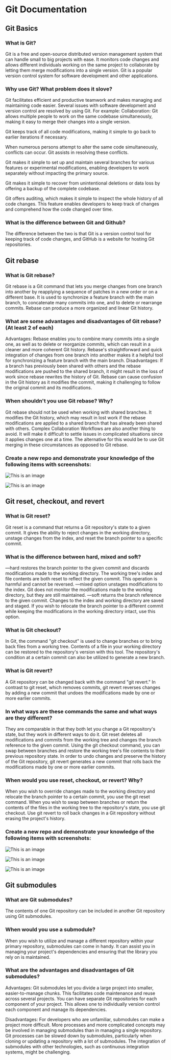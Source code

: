 # Git Documentation

## Git Basics

### What is Git?
Git is a free and open-source distributed version management system that can handle small to big projects with ease. It monitors code changes and allows different individuals working on the same project to collaborate by letting them merge modifications into a single version. Git is a popular version control system for software development and other applications.

### Why use Git? What problem does it slove?
Git facilitates efficient and productive teamwork and makes managing and maintaining code easier. Several issues with software development and version control are resolved by using Git. For example:
Collaboration: Git allows multiple people to work on the same codebase simultaneously, making it easy to merge their changes into a single version.

Git keeps track of all code modifications, making it simple to go back to earlier iterations if necessary.

When numerous persons attempt to alter the same code simultaneously, conflicts can occur. Git assists in resolving these conflicts.

Git makes it simple to set up and maintain several branches for various features or experimental modifications, enabling developers to work separately without impacting the primary source.

Git makes it simple to recover from unintentional deletions or data loss by offering a backup of the complete codebase.

Git offers auditing, which makes it simple to inspect the whole history of all code changes. This feature enables developers to keep track of changes and comprehend how the code changed over time.

### What is the difference between Git and Github?
The difference between the two is that Git is a version control tool for keeping track of code changes, and GitHub is a website for hosting Git repositories.

## Git rebase

### What is Git rebase?
Git rebase is a Git command that lets you merge changes from one branch into another by reapplying a sequence of patches in a new order or on a different base. It is used to synchronize a feature branch with the main branch, to concatenate many commits into one, and to delete or rearrange commits. Rebase can produce a more organized and linear Git history.

### What are some advantages and disadvantages of Git rebase? (At least 2 of each)
Advantages:
Rebase enables you to combine many commits into a single one, as well as to delete or reorganize commits, which can result in a cleaner and more coherent Git history.
Rebase's straightforward and quick integration of changes from one branch into another makes it a helpful tool for synchronizing a feature branch with the main branch.
Disadvantages:
If a branch has previously been shared with others and the rebase modifications are pushed to the shared branch, it might result in the loss of work since rebase rewrites the history of Git.
Rebase can cause confusion in the Git history as it modifies the commit, making it challenging to follow the original commit and its modifications.

### When shouldn't you use Git rebase? Why?
Git rebase should not be used when working with shared branches. It modifies the Git history, which may result in lost work if the rebase modifications are applied to a shared branch that has already been shared with others. Complex Collaboration Workflows are also another thing to avoid. It will make it difficult to settle issues in complicated situations since it applies changes one at a time. The alternative for this would be to use Git merging  in these circumstances as opposed to Git rebase.

### Create a new repo and demonstrate your knowledge of the following items with screenshots:


![This is an image](https://i.postimg.cc/y8Rn3vN7/Screenshot-2023-02-07-at-12-03-11-PM.png)

![This is an image](https://i.postimg.cc/26kxJY75/Screenshot-2023-02-07-at-12-07-13-PM.png)


## Git reset, checkout, and revert

### What is Git reset?
Git reset is a command that returns a Git repository's state to a given commit. It gives  the ability to reject changes in the working directory, unstage changes from the index, and reset the branch pointer to a specific commit.

### What is the difference between hard, mixed and soft?
—hard restores the branch pointer to the given commit and discards modifications made to the working directory. The working tree's index and file contents are both reset to reflect the given commit. This operation is harmful and cannot be reversed.
—mixed option unstages modifications to the index. Git does not monitor the modifications made to the working directory, but they are still maintained.
—soft returns the branch reference to the given commit. Changes to the index and working directory are saved and staged. If  you wish to relocate the branch pointer to a different commit while keeping the modifications in the working directory intact, use this option.

### What is Git checkout?
In Git, the command "git checkout" is used to change branches or to bring back files from a working tree. Contents of a file in your working directory can be restored to the repository's version with this tool. The repository's condition at a certain commit can also be utilized to generate a new branch.

### What is Git revert?
A Git repository can be changed back with the command "git revert." In contrast to git reset, which removes commits, git revert reverses changes by adding a new commit that undoes the modifications made by one or more earlier commits.

### In what ways are these commands the same and what ways are they different?
They are comparable in that they both let you change a Git repository's state, but they work in different ways to do it.
Git reset deletes all modifications and commits from the working tree and changes the branch reference to the given commit.
Using the git checkout command, you can swap between branches and restore the working tree's file contents to their previous repository state.
In order to undo changes and preserve the history of the Git repository, git revert generates a new commit that rolls back the modifications made by one or more earlier commits.

### When would you use reset, checkout, or revert? Why?
When you wish to override changes made to the working directory and relocate the branch pointer to a certain commit, you use the git reset command.
When you wish to swap between branches or return the contents of the files in the working tree to the repository's state, you use git checkout.
Use git revert to roll back changes in a Git repository without erasing the project's history.

### Create a new repo and demonstrate your knowledge of the following items with screenshots:


![This is an image](https://i.postimg.cc/C1c4p2cs/Screenshot-2023-02-07-at-12-11-41-PM.png)

![This is an image](https://i.postimg.cc/W4P8GgDg/Screenshot-2023-02-07-at-12-16-22-PM.png)

![This is an image](https://i.postimg.cc/6QL0YqRS/Screenshot-2023-02-07-at-12-18-47-PM.png)

 ## Git submodules

### What are Git submodules?
The contents of one Git repository can be included in another Git repository using Git submodules.

### When would you use a submodule?
When you wish to utilize and manage a different repository within your primary repository, submodules can come in handy. It can assist you in managing your project's dependencies and ensuring that the library you rely on is maintained. 

### What are the advantages and disadvantages of Git submodules?
Advantages: 
Git submodules let you divide a large project into smaller, easier-to-manage chunks. This facilitates code maintenance and reuse across several projects.
You can have separate Git repositories for each component of your project. This allows one to individually version control each component and manage its dependencies.

Disadvantages: 
For developers who are unfamiliar, submodules can make a project more difficult. More processes and more complicated concepts may be involved in managing submodules than in managing a single repository.
Git processes can be slowed down by submodules, particularly when cloning or updating a repository with a lot of submodules.
The integration of submodules with other technologies, such as continuous integration systems, might be challenging.

